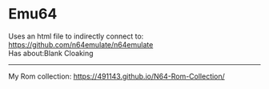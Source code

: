 # Emu64
Uses an html file to indirectly connect to: https://github.com/n64emulate/n64emulate  
Has about:Blank Cloaking
____________________________________
My Rom collection: https://491143.github.io/N64-Rom-Collection/
